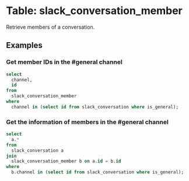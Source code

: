 # Table: slack_conversation_member

Retrieve members of a conversation.

## Examples

### Get member IDs in the #general channel

```sql
select
  channel,
  id
from
  slack_conversation_member
where
  channel in (select id from slack_conversation where is_general);
```

### Get the information of members in the #general channel

```sql
select
  a.*
from
  slack_conversation a
join
  slack_conversation_member b on a.id = b.id
where
  b.channel in (select id from slack_conversation where is_general);
```
